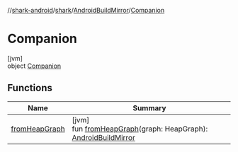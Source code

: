 //[shark-android](../../../../index.md)/[shark](../../index.md)/[AndroidBuildMirror](../index.md)/[Companion](index.md)

# Companion

[jvm]\
object [Companion](index.md)

## Functions

| Name | Summary |
|---|---|
| [fromHeapGraph](from-heap-graph.md) | [jvm]<br>fun [fromHeapGraph](from-heap-graph.md)(graph: HeapGraph): [AndroidBuildMirror](../index.md) |
